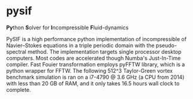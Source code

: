 # pysif
**Py**thon **S**olver for **I**ncompressible **F**luid-dynamics

PySIF is a high performance python implementation of incompressible of Navier–Stokes equations in a triple periodic domain with the pseudo-spectral method. The implementation targets single processor desktop computers. Most codes are accelerated though Numba's Just-In-Time compiler. Fast Fouier transformation employs pyFFTW library, which is a python wrapper for FFTW. The following 512^3 Taylor-Green vortex benchmark simulation is ran on a i7-4790 @ 3.6 GHz (a CPU from 2014) with less than 20 GB of RAM, and it only takes 16.5 hours wall clock to complete.

